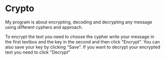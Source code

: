 # Crypto
  My program is about encrypting, decoding and decrypting any message using different cyphers and approach.

To encrypt the text you need to choose the cypher write your message in the first textbox and the key in the second and then click "Encrypt". You can also save your key by clicking "Save".
If you want to decrypt your encrypted text you need to click "Decrypt"
